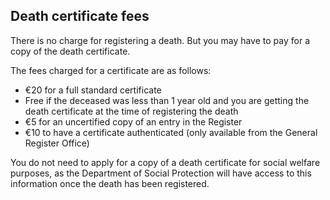 ##  Death certificate fees

There is no charge for registering a death. But you may have to pay for a copy
of the death certificate.

The fees charged for a certificate are as follows:

  * €20 for a full standard certificate 
  * Free if the deceased was less than 1 year old and you are getting the death certificate at the time of registering the death 
  * €5 for an uncertified copy of an entry in the Register 
  * €10 to have a certificate authenticated (only available from the General Register Office) 

You do not need to apply for a copy of a death certificate for social welfare
purposes, as the Department of Social Protection will have access to this
information once the death has been registered.

